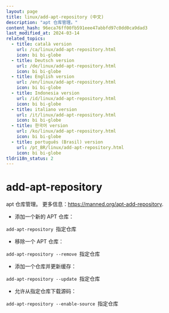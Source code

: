 ```yaml
---
layout: page
title: linux/add-apt-repository (中文)
description: "apt 仓库管理。"
content_hash: 96eca76ff00fb591eee47abbfd97c0dd0ca9dad3
last_modified_at: 2024-03-14
related_topics:
  - title: català version
    url: /ca/linux/add-apt-repository.html
    icon: bi bi-globe
  - title: Deutsch version
    url: /de/linux/add-apt-repository.html
    icon: bi bi-globe
  - title: English version
    url: /en/linux/add-apt-repository.html
    icon: bi bi-globe
  - title: Indonesia version
    url: /id/linux/add-apt-repository.html
    icon: bi bi-globe
  - title: italiano version
    url: /it/linux/add-apt-repository.html
    icon: bi bi-globe
  - title: 한국어 version
    url: /ko/linux/add-apt-repository.html
    icon: bi bi-globe
  - title: português (Brasil) version
    url: /pt_BR/linux/add-apt-repository.html
    icon: bi bi-globe
tldri18n_status: 2
---
```

# add-apt-repository

apt 仓库管理。
更多信息：<https://manned.org/apt-add-repository>.

- 添加一个新的 APT 仓库：

`add-apt-repository `<span class="tldr-var badge badge-pill bg-dark-lm bg-white-dm text-white-lm text-dark-dm font-weight-bold">指定仓库</span>

- 移除一个 APT 仓库：

`add-apt-repository --remove `<span class="tldr-var badge badge-pill bg-dark-lm bg-white-dm text-white-lm text-dark-dm font-weight-bold">指定仓库</span>

- 添加一个仓库并更新缓存：

`add-apt-repository --update `<span class="tldr-var badge badge-pill bg-dark-lm bg-white-dm text-white-lm text-dark-dm font-weight-bold">指定仓库</span>

- 允许从指定仓库下载源码：

`add-apt-repository --enable-source `<span class="tldr-var badge badge-pill bg-dark-lm bg-white-dm text-white-lm text-dark-dm font-weight-bold">指定仓库</span>
